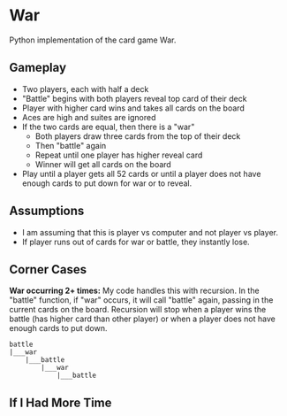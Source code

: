# War
Python implementation of the card game War.

## Gameplay
* Two players, each with half a deck
* "Battle" begins with both players reveal top card of their deck
* Player with higher card wins and takes all cards on the board
* Aces are high and suites are ignored
* If the two cards are equal, then there is a "war"
    * Both players draw three cards from the top of their deck
    * Then "battle" again
    * Repeat until one player has higher reveal card 
    * Winner will get all cards on the board
* Play until a player gets all 52 cards or until a player does not have enough cards to put down for war or to reveal.

## Assumptions
* I am assuming that this is player vs computer and not player vs player.
* If player runs out of cards for war or battle, they instantly lose.

## Corner Cases
**War occurring 2+ times:** My code handles this with recursion. In the "battle" function, if "war" occurs, it will call "battle" again, passing in the current cards on the board. Recursion will stop when a player wins the battle (has higher card than other player) or when a player does not have enough cards to put down.
``` 
battle
|___war
    |___battle
        |___war
            |___battle
``` 
## If I Had More Time
